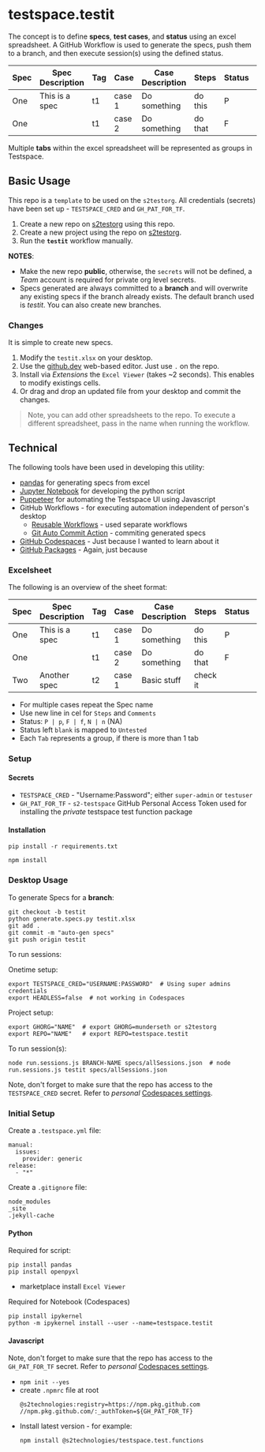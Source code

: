 # testspace.testit
The concept is to define **specs**, **test cases**, and **status** using an excel spreadsheet. A GitHub Workflow is used to generate the specs, push them to a branch, and then execute session(s) using the defined status. 
								
Spec|Spec Description | Tag	|Case 	|Case Description| Steps   | Status | Comments
----|-----------------|-----|-------|----------------|---------|--------|--------
One | This is a spec  | t1	|case 1 | Do something   | do this | P	    | 
One |                 | t1	|case 2 | Do something   | do that | F	    | this is a comment

Multiple **tabs** within the excel spreadsheet will be represented as groups in Testspace. 

## Basic Usage
This repo is a `template` to be used on the `s2testorg`. All credentials (secrets) have been set up - `TESTSPACE_CRED` and `GH_PAT_FOR_TF`.  

1. Create a new repo on [s2testorg](https://github.com/s2testorg) using this repo.
2. Create a new project using the repo on [s2testorg](https://s2testorg.stridespace.com/). 
3. Run the **`testit`** workflow manually.

**NOTES**:
- Make the new repo **public**, otherwise, the `secrets` will not be defined, a *Team* account is required for private org level secrets.  
- Specs generated are always committed to a **branch** and will overwrite any existing specs if the branch already exists. The default branch used is *testit*. You can also create new branches. 

### Changes
It is simple to create new specs.

1. Modify the `testit.xlsx` on your desktop. 
2. Use the [github.dev](https://docs.github.com/en/codespaces/the-githubdev-web-based-editor) web-based editor. Just use `.` on the repo.
3. Install via *Extensions* the `Excel Viewer` (takes ~2 seconds). This enables to modify existings cells.
4. Or drag and drop an updated file from your desktop and commit the changes. 

> Note, you can add other spreadsheets to the repo. To execute a different spreadsheet, pass in the name when running the workflow. 

## Technical
The following tools have been used in developing this utility: 
- [pandas](https://pandas.pydata.org/) for generating specs from excel
- [Jupyter Notebook](https://jupyter.org/) for developing the python script 
- [Puppeteer](https://pptr.dev/) for automating the Testspace UI using Javascript 
- GitHub Workflows - for executing automation independent of person's desktop
    - [Reusable Workflows](https://docs.github.com/en/actions/using-workflows/reusing-workflows) - used separate workflows 
    - [Git Auto Commit Action](https://github.com/stefanzweifel/git-auto-commit-action) - commiting generated specs
- [GitHub Codespaces](https://github.com/features/codespaces) - Just because I wanted to learn about it
- [GitHub Packages](https://github.com/features/packages) - Again, just because

### Excelsheet 
The following is an overview of the sheet format:
							
Spec|Spec Description | Tag	|Case 	|Case Description| Steps   | Status | Comments
----|-----------------|-----|-------|----------------|---------|--------|--------
One | This is a spec  | t1	|case 1 | Do something   | do this | P	    | 
One |                 | t1	|case 2 | Do something   | do that | F	    | this is a comment
Two | Another spec    | t2  |case 1 | Basic stuff    | check it |       | 
		

- For multiple cases repeat the Spec name
- Use new line in cel for `Steps` and `Comments`
- Status: `P | p`, `F | f`, `N | n` (NA)
- Status left `blank` is mapped to `Untested`
- Each `Tab` represents a group, if there is more than 1 tab

### Setup

#### Secrets

- `TESTSPACE_CRED` - "Username:Password"; either `super-admin` or `testuser`
- `GH_PAT_FOR_TF`  - `s2-testspace` GitHub Personal Access Token used for installing the *private* testspace test function package

#### Installation

```
pip install -r requirements.txt
```

```
npm install 
```

### Desktop Usage

To generate Specs for a **branch**:

```
git checkout -b testit
python generate.specs.py testit.xlsx
git add .
git commit -m "auto-gen specs"
git push origin testit
```

To run sessions:

Onetime setup:
```
export TESTSPACE_CRED="USERNAME:PASSWORD"  # Using super admins credentials 
export HEADLESS=false  # not working in Codespaces
```
Project setup:
```
export GHORG="NAME"  # export GHORG=munderseth or s2testorg
export REPO="NAME"   # export REPO=testspace.testit
```
To run session(s):
```
node run.sessions.js BRANCH-NAME specs/allSessions.json  # node run.sessions.js testit specs/allSessions.json
```

Note, don't forget to make sure that the repo has access to the `TESTSPACE_CRED` secret. Refer to *personal* [Codespaces settings](https://github.com/settings/codespaces).

### Initial Setup

Create a `.testspace.yml` file:
```
manual:
  issues:
    provider: generic 
release:
  - "*"
```

Create a `.gitignore` file:
```
node_modules
_site
.jekyll-cache
```

#### Python

Required for script:
```
pip install pandas
pip install openpyxl
```
- marketplace install `Excel Viewer`

Required for Notebook (Codespaces)

```
pip install ipykernel
python -m ipykernel install --user --name=testspace.testit
```


#### Javascript 
Note, don't forget to make sure that the repo has access to the `GH_PAT_FOR_TF` secret. Refer to *personal* [Codespaces settings](https://github.com/settings/codespaces).


- `npm init --yes`
- create `.npmrc` file at root
    ```
    @s2technologies:registry=https://npm.pkg.github.com
    //npm.pkg.github.com/:_authToken=${GH_PAT_FOR_TF}
    ```
- Install latest version - for example:
  ```
  npm install @s2technologies/testspace.test.functions
  ```
